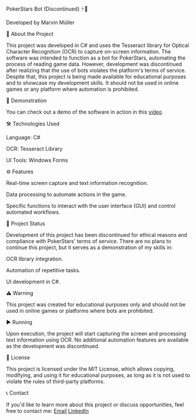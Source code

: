 PokerStars Bot (Discontinued) 🃏🤖

Developed by Marvin Müller


📖 About the Project

This project was developed in C# and uses the Tesseract library for Optical Character Recognition (OCR) to capture on-screen information. The software was intended to function as a bot for PokerStars, automating the process of reading game data. However, development was discontinued after realizing that the use of bots violates the platform's terms of service.
Despite that, this project is being made available for educational purposes and to showcase my development skills. It should not be used in online games or any platform where automation is prohibited.


🚀 Demonstration

You can check out a demo of the software in action in this [video]( https://www.youtube.com/watch?v=m_SPDqyyTPI)


🛠️ Technologies Used

Language: C#

OCR: Tesseract Library

UI Tools: Windows Forms


⚙️ Features

Real-time screen capture and text information recognition.

Data processing to automate actions in the game.

Specific functions to interact with the user interface (GUI) and control automated workflows.


🚧 Project Status

Development of this project has been discontinued for ethical reasons and compliance with PokerStars' terms of service. There are no plans to continue this project, but it serves as a demonstration of my skills in:

OCR library integration.

Automation of repetitive tasks.

UI development in C#.


⚠️ Warning

This project was created for educational purposes only and should not be used in online games or platforms where bots are prohibited.


▶️ Running

Upon execution, the project will start capturing the screen and processing text information using OCR. No additional automation features are available as the development was discontinued.


📜 License

This project is licensed under the MIT License, which allows copying, modifying, and using it for educational purposes, as long as it is not used to violate the rules of third-party platforms.


📞 Contact

If you'd like to learn more about this project or discuss opportunities, feel free to contact me:
[Email](romanov.muller@gmail.com)
[LinkedIn](https://www.linkedin.com/in/marvin-muller-04449116a/)
